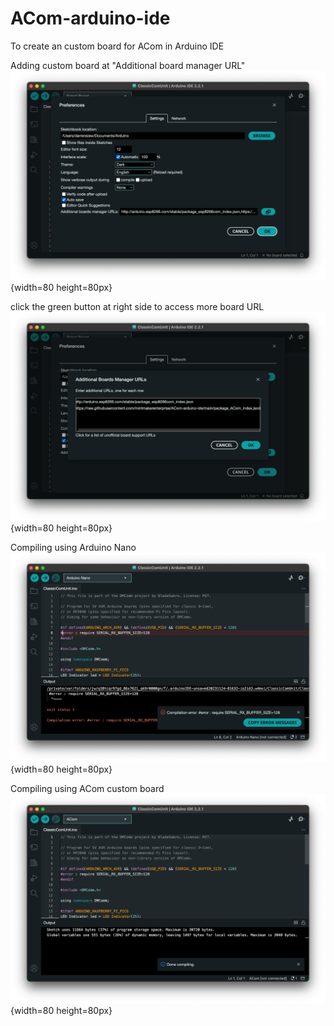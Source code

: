 # ACom-arduino-ide
To create an custom board for ACom in Arduino IDE

Adding custom board at "Additional board manager URL"
![alt text](image/Additional_board_manager_URL.png "Additional board manager URL"){width=80 height=80px}

click the green button at right side to access more board URL
![alt text](image/Additional_board_manager_URL2.png "Additional board manager URL2"){width=80 height=80px}


Compiling using Arduino Nano
![alt text](image/Arduino_Nano.png "Arduino Nano"){width=80 height=80px}


Compiling using ACom custom board
![alt text](image/ACom.png "ACom"){width=80 height=80px}
